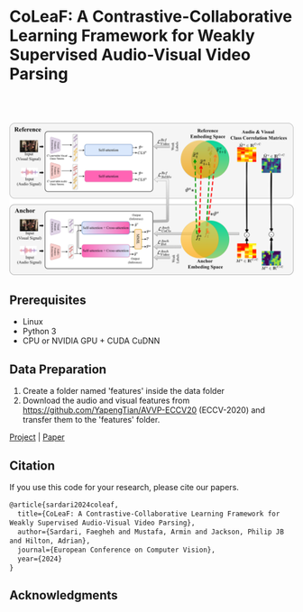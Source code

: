 
# CoLeaF: A Contrastive-Collaborative Learning Framework for Weakly Supervised Audio-Visual Video Parsing
<br><br><br>
<img src='imgs/CoLeaF.png' width="900" style="max-width: 100%;">

## Prerequisites
- Linux 
- Python 3
- CPU or NVIDIA GPU + CUDA CuDNN

## Data Preparation
1. Create a folder named 'features' inside the data folder
2. Download the audio and visual features from https://github.com/YapengTian/AVVP-ECCV20 (ECCV-2020) and transfer them to the 'features' folder.
   
[Project](https://github.com/faeghehsardari/coleaf) |  [Paper](https://arxiv.org/pdf/2405.10690)

## Citation
If you use this code for your research, please cite our papers.
```
@article{sardari2024coleaf,
  title={CoLeaF: A Contrastive-Collaborative Learning Framework for Weakly Supervised Audio-Visual Video Parsing},
  author={Sardari, Faegheh and Mustafa, Armin and Jackson, Philip JB and Hilton, Adrian},
  journal={European Conference on Computer Vision},
  year={2024}
} 
```
## Acknowledgments
